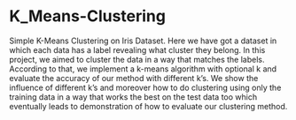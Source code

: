 # K_Means-Clustering
Simple K-Means Clustering on Iris Dataset.
Here we have got a dataset in which each data has a label revealing what cluster they belong. In this project, we aimed to cluster the data in a way that matches the labels.
According to that, we implement a k-means algorithm with optional k and evaluate the accuracy of our method with different k’s.
We show the influence of different k’s and moreover how to do clustering using only the training data in a way that works the best on the test data too which eventually leads to  demonstration of how to evaluate our clustering method.
